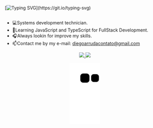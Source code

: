 
[![Typing SVG](https://readme-typing-svg.herokuapp.com/?color=00bfbf&size=35&center=true&vCenter=true&width=1000&lines=Hello,+My+Name+is+Diego+Arruda;I'm+a+systems+development+technician;)](https://git.io/typing-svg)
  ##
  

-  💻Systems development technician.
-  📖Learning JavaScript and TypeScript for FullStack Development.
-  🎧Always lookin for improve my skills.
-  📫Contact me by my e-mail: diegoarrudacontato@gmail.com


<div align="center">
  <a href="https://github.com/Arrudonimous">
  <img height="200em" src="https://github-readme-stats.vercel.app/api?username=arrudonimous&show_icons=true&theme=algolia&include_all_commits=true&count_private=true"/>
  <img height="200em" src="https://github-readme-stats.vercel.app/api/top-langs/?username=arrudonimous&theme=algolia"/>
</div>
  
<div style="width="400em" align="center"> 
  
  ![Snake animation](https://github.com/arrudonimous/arrudonimous/blob/output/github-contribution-grid-snake.svg)
  
</div>
